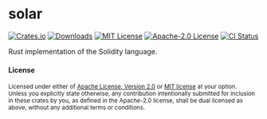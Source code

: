 # solar

[![Crates.io][crates-badge]][crates-io]
[![Downloads][downloads-badge]][crates-io]
[![MIT License][mit-badge]][mit-url]
[![Apache-2.0 License][apache-badge]][apache-url]
[![CI Status][actions-badge]][actions-url]

Rust implementation of the Solidity language.

#### License

<sup>
Licensed under either of <a href="LICENSE-APACHE">Apache License, Version
2.0</a> or <a href="LICENSE-MIT">MIT license</a> at your option.
</sup>

<br>

<sub>
Unless you explicitly state otherwise, any contribution intentionally submitted
for inclusion in these crates by you, as defined in the Apache-2.0 license,
shall be dual licensed as above, without any additional terms or conditions.
</sub>

[crates-badge]: https://img.shields.io/crates/v/solar.svg
[crates-io]: https://crates.io/crates/solar
[downloads-badge]: https://img.shields.io/crates/d/solar
[mit-badge]: https://img.shields.io/badge/license-MIT-blue.svg
[apache-badge]: https://img.shields.io/badge/license-Apache--2.0-blue.svg
[mit-url]: LICENSE-MIT
[apache-url]: LICENSE-APACHE
[actions-badge]: https://github.com/paradigmxyz/solar/workflows/CI/badge.svg
[actions-url]: https://github.com/paradigmxyz/solar/actions?query=workflow%3ACI+branch%3Amain
